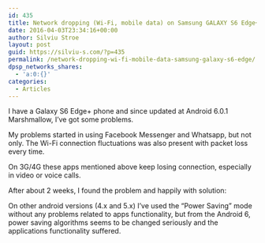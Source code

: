 ```yaml
---
id: 435
title: Network dropping (Wi-Fi, mobile data) on Samsung GALAXY S6 Edge+
date: 2016-04-03T23:34:16+00:00
author: Silviu Stroe
layout: post
guid: https://silviu-s.com/?p=435
permalink: /network-dropping-wi-fi-mobile-data-samsung-galaxy-s6-edge/
dpsp_networks_shares:
  - 'a:0:{}'
categories:
  - Articles
---
```

I have a Galaxy S6 Edge+ phone and since updated at Android 6.0.1 Marshmallow, I’ve got some problems.
  
My problems started in using Facebook Messenger and Whatsapp, but not only. The Wi-Fi connection fluctuations was also present with packet loss every time.
  
On 3G/4G these apps mentioned above keep losing connection, especially in video or voice calls.
  
After about 2 weeks, I found the problem and happily with solution:
  
On other android versions (4.x and 5.x) I’ve used the “Power Saving” mode without any problems related to apps functionality, but from the Android 6, power saving algorithms seems to be changed seriously and the applications functionality suffered.
